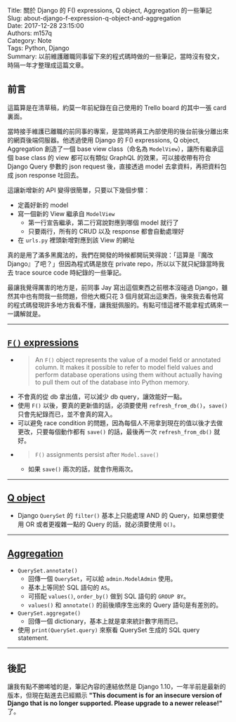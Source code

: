 Title: 關於 Django 的 F() expressions, Q object, Aggregation 的一些筆記  
Slug: about-django-f-expression-q-object-and-aggregation  
Date: 2017-12-28 23:15:00  
Authors: m157q  
Category: Note  
Tags: Python, Django  
Summary: 以前維護離職同事留下來的程式碼時做的一些筆記，當時沒有發文，時隔一年才整理成這篇文章。  
  
  
## 前言  
  
這篇算是在清草稿，約莫一年前紀錄在自己使用的 Trello board 的其中一張 card 裏面。  
  
當時接手維護已離職的前同事的專案，是當時將員工內部使用的後台前後分離出來的網頁後端伺服器。他透過使用 Django 的 F() expressions, Q object, Aggregation 創造了一個 base view class（命名為 `ModelView`），讓所有繼承這個 base class 的 view 都可以有類似 GraphQL 的效果，可以接收帶有符合 Django Query 參數的 json request 後，直接透過 model 去拿資料，再把資料包成 json response 吐回去。  
  
這讓新增新的 API 變得很簡單，只要以下幾個步驟：  
  
+ 定義好新的 model  
+ 寫一個新的 View 繼承自 `ModelView`  
    + 第一行宣告繼承，第二行寫說對應到哪個 model 就行了  
    + 只要兩行，所有的 CRUD 以及 response 都會自動處理好  
+ 在 `urls.py` 裡頭新增對應到該 View 的網址  
  
真的是用了滿多黑魔法的，我們在開發的時候都開玩笑得說：「這算是『魔改 Django』了吧？」但因為程式碼是放在 private repo，所以以下就只紀錄當時我去 trace source code 時紀錄的一些筆記。  
  
最讓我覺得厲害的地方是，前同事 Jay 寫出這個東西之前根本沒碰過 Django，雖然其中也有問我一些問題，但他大概只花 3 個月就寫出這東西，後來我去看他寫的程式碼發現許多地方我看不懂，讓我挺佩服的。有點可惜這裡不能拿程式碼來一一講解就是。  
  
---  
  
## [`F()` expressions](https://docs.djangoproject.com/en/1.10/ref/models/expressions/#f-expressions)  
  
+ > An `F()` object represents the value of a model field or annotated column. It makes it possible to refer to model field values and perform database operations using them without actually having to pull them out of the database into Python memory.  
+ 不會真的從 db 拿出值，可以減少 db query，讓效能好一點。  
+ 使用 `F()` 以後，要真的更新值的話，必須要使用 `refresh_from_db()`，`save()` 只會先紀錄而已，並不會真的寫入。  
+ 可以避免 race condition 的問題，因為每個人不用拿到現在的值以後才去做更改，只要每個動作都有 `save()` 的話，最後再一次 `refresh_from_db()` 就好。  
+ > `F()` assignments persist after `Model.save()`  
    + 如果 `save()` 兩次的話，就會作用兩次。  
  
---  
  
## [Q object](https://docs.djangoproject.com/en/1.10/topics/db/queries/#complex-lookups-with-q)  
+ Django `QuerySet` 的 `filter()` 基本上只能處理 AND 的 Query，如果想要使用 OR 或者更複雜一點的 Query 的話，就必須要使用 `Q()`。  
  
---  
  
## [Aggregation](https://docs.djangoproject.com/en/1.10/topics/db/aggregation/)  
  
+ `QuerySet.annotate()`  
    + 回傳一個 `QuerySet`，可以給 `admin.ModelAdmin` 使用。  
    + 基本上等同於 SQL 語句的 `AS`。  
    + 可搭配 `values()`, `order_by()` 做到 SQL 語句的 `GROUP BY`。  
    + `values()` 和 `annotate()` 的前後順序生出來的 Query 語句是有差別的。  
+ `QuerySet.aggregate()`  
    + 回傳一個 dictionary，基本上就是拿來統計數字用而已。  
+ 使用 `print(QuerySet.query)` 來察看 QuerySet 生成的 SQL query statement.  
  
---  
  
## 後記  
  
讓我有點不勝唏噓的是，筆記內容的連結依然是 Django 1.10，一年半前是最新的版本，但現在點進去已經顯示 **"This document is for an insecure version of Django that is no longer supported. Please upgrade to a newer release!"** 了。  
